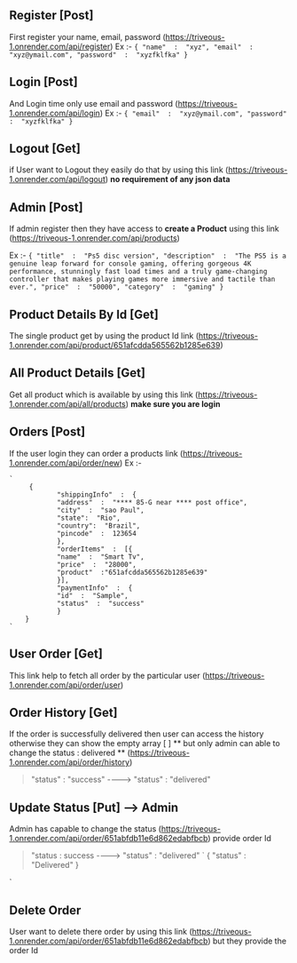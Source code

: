 ## Register [Post]
First register your name, email, password (https://triveous-1.onrender.com/api/register)
Ex :- 
`
	{
		"name"  :  "xyz",
		"email"  :  "xyz@ymail.com",
		"password"  :  "xyzfklfka"
	}
`


## Login [Post]
And Login time only use email and password (https://triveous-1.onrender.com/api/login)
Ex :-
`
	{
	"email"  :  "xyz@ymail.com",
	"password"  :  "xyzfklfka"
}
`

## Logout [Get]
if User want to Logout they easily do that by using this link (https://triveous-1.onrender.com/api/logout)   **no requirement of any json data**

## Admin [Post]
If admin register then they have access to **create a Product** using this link
(https://triveous-1.onrender.com/api/products)

Ex :-
		`
		{
				"title"  :  "Ps5 disc version",
				"description"  :  "The PS5 is a genuine leap forward for console gaming, offering gorgeous 4K performance, stunningly fast load times and a truly game-changing controller that makes playing games more immersive and tactile than ever.",
				"price"  :  "50000",
				"category"  :  "gaming"
		}
		`





## Product Details By Id [Get]
The single product get by using the product Id
link (https://triveous-1.onrender.com/api/product/651afcdda565562b1285e639)



## All Product Details [Get]
Get all product which is available by using this link (https://triveous-1.onrender.com/api/all/products) **make sure you are login**


## Orders [Post]
If the user login  they can order a products link (https://triveous-1.onrender.com/api/order/new)
Ex :-

    `
	     {
				"shippingInfo"  :  {
				"address"  :  "**** 85-G near **** post office",
				"city"  :  "sao Paul",
				"state":  "Rio",
				"country":  "Brazil",
				"pincode"  :  123654
				},
				"orderItems"  :  [{
				"name"  :  "Smart Tv",
				"price"  :  "28000",
				"product"  :"651afcdda565562b1285e639"
				}],
				"paymentInfo"  :  {
				"id"  :  "Sample",
				"status"  :  "success"
				}
		}
    `



## User Order [Get]
This link help to fetch all order by the particular user  (https://triveous-1.onrender.com/api/order/user)

## Order History [Get]
If the order is successfully delivered then user can access the history otherwise they can show the empty array [  ]  ** but only admin can able to change the status : delivered **
(https://triveous-1.onrender.com/api/order/history)

> "status"  :  "success"  		---->  		"status"  :  "delivered" 

## Update Status [Put]  --> Admin 
Admin has capable to change the status    (https://triveous-1.onrender.com/api/order/651abfdb11e6d862edabfbcb)  provide order Id
>"status  : success		---->		"status"	: "delivered"
`
		{
			"status"  :  "Delivered"
		}
   
`
## Delete Order 
User want to delete there order by using this link (https://triveous-1.onrender.com/api/order/651abfdb11e6d862edabfbcb)
but they provide the order Id
